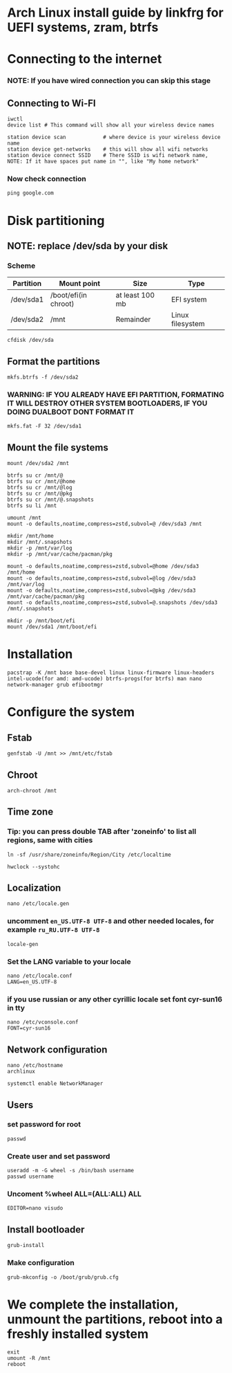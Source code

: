 # Arch Linux install guide by linkfrg for UEFI systems, zram, btrfs

# Connecting to the internet
### NOTE: If you have wired connection you can skip this stage
## Connecting to Wi-FI
```
iwctl
device list # This command will show all your wireless device names
```
```
station device scan            # where device is your wireless device name
station device get-networks    # this will show all wifi networks
station device connect SSID    # There SSID is wifi network name, NOTE: If it have spaces put name in "", like "My home network"
```
### Now check connection
```
ping google.com
```

# Disk partitioning

## NOTE: replace /dev/sda by your disk
### Scheme 
| Partition | Mount point          | Size            | Type             |
| --------- | -------------------- | --------------- | ---------------- |
| /dev/sda1 | /boot/efi(in chroot) | at least 100 mb | EFI system       |
| /dev/sda2 | /mnt                 | Remainder       | Linux filesystem |

```
cfdisk /dev/sda
```

## Format the partitions
```
mkfs.btrfs -f /dev/sda2
```
### WARNING: IF YOU ALREADY HAVE EFI PARTITION, FORMATING IT WILL DESTROY OTHER SYSTEM BOOTLOADERS, IF YOU DOING DUALBOOT DONT FORMAT IT
```
mkfs.fat -F 32 /dev/sda1
```

## Mount the file systems
```
mount /dev/sda2 /mnt
```
```
btrfs su cr /mnt/@
btrfs su cr /mnt/@home
btrfs su cr /mnt/@log
btrfs su cr /mnt/@pkg
btrfs su cr /mnt/@.snapshots
btrfs su li /mnt
```

```
umount /mnt
mount -o defaults,noatime,compress=zstd,subvol=@ /dev/sda3 /mnt
```

```
mkdir /mnt/home
mkdir /mnt/.snapshots
mkdir -p /mnt/var/log
mkdir -p /mnt/var/cache/pacman/pkg
```

```
mount -o defaults,noatime,compress=zstd,subvol=@home /dev/sda3 /mnt/home
mount -o defaults,noatime,compress=zstd,subvol=@log /dev/sda3 /mnt/var/log
mount -o defaults,noatime,compress=zstd,subvol=@pkg /dev/sda3 /mnt/var/cache/pacman/pkg
mount -o defaults,noatime,compress=zstd,subvol=@.snapshots /dev/sda3 /mnt/.snapshots
```

```
mkdir -p /mnt/boot/efi
mount /dev/sda1 /mnt/boot/efi
```

# Installation
```
pacstrap -K /mnt base base-devel linux linux-firmware linux-headers intel-ucode(for amd: amd-ucode) btrfs-progs(for btrfs) man nano network-manager grub efibootmgr
```

# Configure the system

## Fstab
```
genfstab -U /mnt >> /mnt/etc/fstab
```

## Chroot
```
arch-chroot /mnt
```

## Time zone

### Tip: you can press double TAB after 'zoneinfo' to list all regions, same with cities
```
ln -sf /usr/share/zoneinfo/Region/City /etc/localtime
```
```
hwclock --systohc
```
## Localization
```
nano /etc/locale.gen
```
### uncomment ```en_US.UTF-8 UTF-8``` and other needed locales, for example ```ru_RU.UTF-8 UTF-8```

```
locale-gen
```
### Set the LANG variable to your locale
```
nano /etc/locale.conf
LANG=en_US.UTF-8
```
### if you use russian or any other cyrillic locale set font cyr-sun16 in tty
```
nano /etc/vconsole.conf
FONT=cyr-sun16
```

## Network configuration
```
nano /etc/hostname
archlinux
```
```
systemctl enable NetworkManager
```

## Users
### set password for root
```
passwd
```
### Create user and set password
```
useradd -m -G wheel -s /bin/bash username
passwd username
```
### Uncoment %wheel ALL=(ALL:ALL) ALL
```
EDITOR=nano visudo
```

## Install bootloader
```
grub-install
```
### Make configuration
```
grub-mkconfig -o /boot/grub/grub.cfg
```

# We complete the installation, unmount the partitions, reboot into a freshly installed system
```
exit
umount -R /mnt
reboot
```